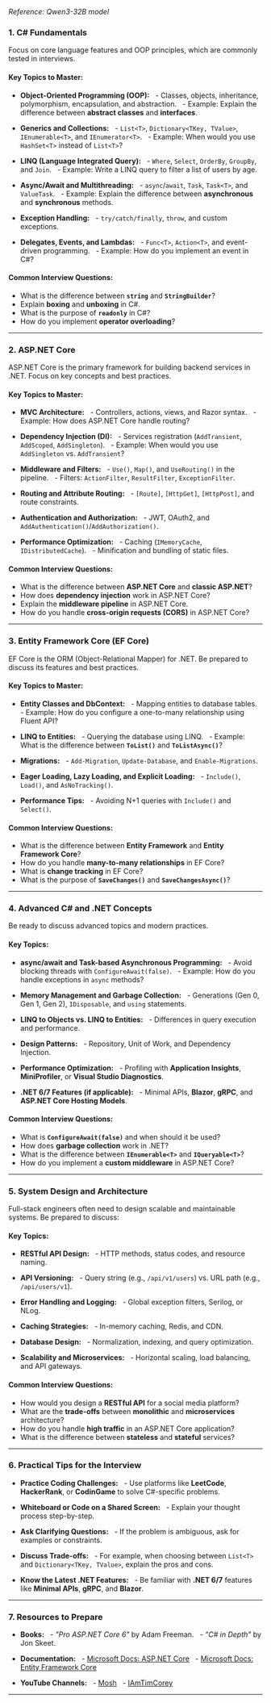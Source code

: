 _Reference: Qwen3-32B model_
### **1. C# Fundamentals**
Focus on core language features and OOP principles, which are commonly tested in interviews.
#### **Key Topics to Master:**

- **Object-Oriented Programming (OOP):**
  - Classes, objects, inheritance, polymorphism, encapsulation, and abstraction.
  - Example: Explain the difference between **abstract classes** and **interfaces**.

- **Generics and Collections:**
  - `List<T>`, `Dictionary<TKey, TValue>`, `IEnumerable<T>`, and `IEnumerator<T>`.
  - Example: When would you use `HashSet<T>` instead of `List<T>`?

- **LINQ (Language Integrated Query):**
  - `Where`, `Select`, `OrderBy`, `GroupBy`, and `Join`.
  - Example: Write a LINQ query to filter a list of users by age.

- **Async/Await and Multithreading:**
  - `async`/`await`, `Task`, `Task<T>`, and `ValueTask`.
  - Example: Explain the difference between **asynchronous** and **synchronous** methods.

- **Exception Handling:**
  - `try/catch/finally`, `throw`, and custom exceptions.
- **Delegates, Events, and Lambdas:**
  - `Func<T>`, `Action<T>`, and event-driven programming.
  - Example: How do you implement an event in C#?

#### **Common Interview Questions:**
- What is the difference between **`string`** and **`StringBuilder`**?
- Explain **boxing** and **unboxing** in C#.
- What is the purpose of **`readonly`** in C#?
- How do you implement **operator overloading**?

---

### **2. ASP.NET Core**
ASP.NET Core is the primary framework for building backend services in .NET. Focus on key concepts and best practices.

#### **Key Topics to Master:**

- **MVC Architecture:**
  - Controllers, actions, views, and Razor syntax.
  - Example: How does ASP.NET Core handle routing?

- **Dependency Injection (DI):**
  - Services registration (`AddTransient`, `AddScoped`, `AddSingleton`).
  - Example: When would you use `AddSingleton` vs. `AddTransient`?

- **Middleware and Filters:**
  - `Use()`, `Map()`, and `UseRouting()` in the pipeline.
  - Filters: `ActionFilter`, `ResultFilter`, `ExceptionFilter`.

- **Routing and Attribute Routing:**
  - `[Route]`, `[HttpGet]`, `[HttpPost]`, and route constraints.

- **Authentication and Authorization:**
  - JWT, OAuth2, and `AddAuthentication()`/`AddAuthorization()`.

- **Performance Optimization:**
  - Caching (`IMemoryCache`, `IDistributedCache`).
  - Minification and bundling of static files.

#### **Common Interview Questions:**
- What is the difference between **ASP.NET Core** and **classic ASP.NET**?
- How does **dependency injection** work in ASP.NET Core?
- Explain the **middleware pipeline** in ASP.NET Core.
- How do you handle **cross-origin requests (CORS)** in ASP.NET Core?

---

### **3. Entity Framework Core (EF Core)**
EF Core is the ORM (Object-Relational Mapper) for .NET. Be prepared to discuss its features and best practices.

#### **Key Topics to Master:**

- **Entity Classes and DbContext:**
  - Mapping entities to database tables.
  - Example: How do you configure a one-to-many relationship using Fluent API?

- **LINQ to Entities:**
  - Querying the database using LINQ.
  - Example: What is the difference between **`ToList()`** and **`ToListAsync()`**?

- **Migrations:**
  - `Add-Migration`, `Update-Database`, and `Enable-Migrations`.

- **Eager Loading, Lazy Loading, and Explicit Loading:**
  - `Include()`, `Load()`, and `AsNoTracking()`.

- **Performance Tips:**
  - Avoiding N+1 queries with `Include()` and `Select()`.

#### **Common Interview Questions:**

- What is the difference between **Entity Framework** and **Entity Framework Core**?
- How do you handle **many-to-many relationships** in EF Core?
- What is **change tracking** in EF Core?
- What is the purpose of **`SaveChanges()`** and **`SaveChangesAsync()`**?

---

### **4. Advanced C# and .NET Concepts**

Be ready to discuss advanced topics and modern practices.

#### **Key Topics:**

- **async/await and Task-based Asynchronous Programming:**
  - Avoid blocking threads with `ConfigureAwait(false)`.
  - Example: How do you handle exceptions in `async` methods?

- **Memory Management and Garbage Collection:**
  - Generations (Gen 0, Gen 1, Gen 2), `IDisposable`, and `using` statements.

- **LINQ to Objects vs. LINQ to Entities:**
  - Differences in query execution and performance.

- **Design Patterns:**
  - Repository, Unit of Work, and Dependency Injection.

- **Performance Optimization:**
  - Profiling with **Application Insights**, **MiniProfiler**, or **Visual Studio Diagnostics**.

- **.NET 6/7 Features (if applicable):**
  - Minimal APIs, **Blazor**, **gRPC**, and **ASP.NET Core Hosting Models**.

#### **Common Interview Questions:**

- What is **`ConfigureAwait(false)`** and when should it be used?
- How does **garbage collection** work in .NET?
- What is the difference between **`IEnumerable<T>`** and **`IQueryable<T>`**?
- How do you implement a **custom middleware** in ASP.NET Core?

---

### **5. System Design and Architecture**

Full-stack engineers often need to design scalable and maintainable systems. Be prepared to discuss:

#### **Key Topics:**

- **RESTful API Design:**
  - HTTP methods, status codes, and resource naming.

- **API Versioning:**
  - Query string (e.g., `/api/v1/users`) vs. URL path (e.g., `/api/users/v1`).

- **Error Handling and Logging:**
  - Global exception filters, Serilog, or NLog.

- **Caching Strategies:**
  - In-memory caching, Redis, and CDN.

- **Database Design:**
  - Normalization, indexing, and query optimization.

- **Scalability and Microservices:**
  - Horizontal scaling, load balancing, and API gateways.

#### **Common Interview Questions:**

- How would you design a **RESTful API** for a social media platform?
- What are the **trade-offs** between **monolithic** and **microservices** architecture?
- How do you handle **high traffic** in an ASP.NET Core application?
- What is the difference between **stateless** and **stateful** services?

---

### **6. Practical Tips for the Interview**

- **Practice Coding Challenges:**
  - Use platforms like **LeetCode**, **HackerRank**, or **CodinGame** to solve C#-specific problems.

- **Whiteboard or Code on a Shared Screen:**
  - Explain your thought process step-by-step.

- **Ask Clarifying Questions:**
  - If the problem is ambiguous, ask for examples or constraints.

- **Discuss Trade-offs:**
  - For example, when choosing between `List<T>` and `Dictionary<TKey, TValue>`, explain the pros and cons.

- **Know the Latest .NET Features:**
  - Be familiar with **.NET 6/7** features like **Minimal APIs**, **gRPC**, and **Blazor**.

---

### **7. Resources to Prepare**

- **Books:**
  - *"Pro ASP.NET Core 6"* by Adam Freeman.
  - *"C# in Depth"* by Jon Skeet.

- **Documentation:**
  - [Microsoft Docs: ASP.NET Core](https://docs.microsoft.com/en-us/aspnet/core/)
  - [Microsoft Docs: Entity Framework Core](https://docs.microsoft.com/en-us/ef/)

- **YouTube Channels:**
  - [Mosh](https://www.youtube.com/c/MoshHamedani)
  - [IAmTimCorey](https://www.youtube.com/c/IAmTimCorey)

---